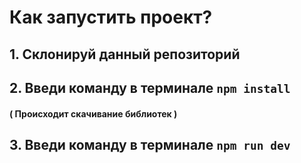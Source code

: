 # Как запустить проект?

## 1. Склонируй данный репозиторий
## 2. Введи команду в терминале `npm install`
####  ( Происходит скачивание библиотек )
## 3. Введи команду в терминале `npm run dev`